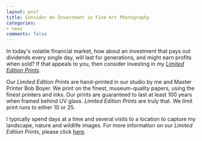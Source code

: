 ```yaml
---
layout: post
title: Consider An Investment in Fine Art Photography
categories: 
- news
comments: false
---
```


In today's volatile financial market, how about an investment that pays out dividends every single day, will last for generations, and might earn profits when sold? If that appeals to you, then consider investing in my *[Limited Edition Prints](http://fineart.lesterpickerphoto.com/limited-edition-prints-d1.html)*.

Our *Limited Edition Prints* are hand-printed in our studio by me and Master Printer Bob Boyer. We print on the finest, museum-quality papers, using the finest printers and inks. Our prints are guaranteed to last at least 100 years when framed behind UV glass. *Limited Edition Prints* are truly that. We limit print runs to either 10 or 25. 

I typically spend days at a time and several visits to a location to capture my landscape, nature and wildlife images. For more information on our *Limited Edition Prints*, please click [here](/limited-edition/). 
